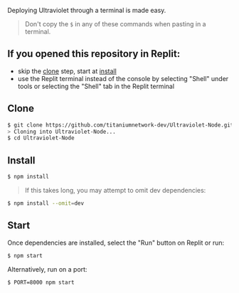 Deploying Ultraviolet through a terminal is made easy.

> Don't copy the `$` in any of these commands when pasting in a terminal.

## If you opened this repository in Replit:

- skip the [clone](#clone) step, start at [install](#install)
- use the Replit terminal instead of the console by selecting "Shell" under tools or selecting the "Shell" tab in the Replit terminal

## Clone

```sh
$ git clone https://github.com/titaniumnetwork-dev/Ultraviolet-Node.git
> Cloning into Ultraviolet-Node...
$ cd Ultraviolet-Node
```

## Install

```sh
$ npm install
```

> If this takes long, you may attempt to omit dev dependencies:

```sh
$ npm install --omit=dev
```

## Start

Once dependencies are installed, select the "Run" button on Replit or run:

```sh
$ npm start
```

Alternatively, run on a port:

```sh
$ PORT=8000 npm start
```
